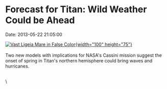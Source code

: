 Forecast for Titan: Wild Weather Could be Ahead
===============================================

Date: 2013-05-22 21:05:00

[![Vast Ligeia Mare in False
Color](http://www.jpl.nasa.gov/images/cassini/20130522/pia17031-th.jpg){width="100"
height="75"}](http://www.jpl.nasa.gov/news/news.cfm?release=2013-170&rn=news.xml&rst=3798)\
\
Two new models with implications for NASA\'s Cassini mission suggest the
onset of spring in Titan\'s northern hemisphere could bring waves and
hurricanes.

\
\
